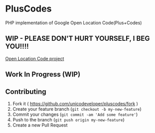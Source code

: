 # PlusCodes

PHP implementation of Google Open Location Code(Plus+Codes)

## WIP - PLEASE DON'T HURT YOURSELF, I BEG YOU!!!!

[Open Location Code project](https://github.com/google/open-location-code)

## Work In Progress (WIP) 

## Contributing

1. Fork it ( https://github.com/unicodeveloper/pluscodes/fork )
2. Create your feature branch (`git checkout -b my-new-feature`)
3. Commit your changes (`git commit -am 'Add some feature'`)
4. Push to the branch (`git push origin my-new-feature`)
5. Create a new Pull Request